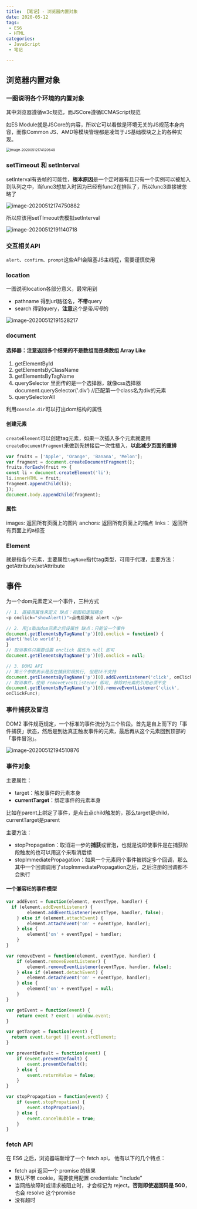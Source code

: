 ```yaml
---
title: 【笔记】- 浏览器内置对象
date: 2020-05-12
tags:
 - ES6
 - HTML
categories:
 - JavaScript
 - 笔记

---
```


## 浏览器内置对象

### 一图说明各个环境的内置对象

其中浏览器遵循w3c规范，而JSCore遵循ECMAScript规范

如ES Module就是JSCore的内容，所以它可以看做是环境无关的JS规范本身内容，而像Common JS、AMD等模块管理都是凌驾于JS基础模块之上的各种实现。

<!-- more -->

<img src="https://kuimo-markdown-pic.oss-cn-hangzhou.aliyuncs.com/image-20200512174120649.png" alt="image-20200512174120649" style="zoom:67%;" />



### **setTimeout** 和 **setInterval**

setInterval有丢帧的可能性，**根本原因**是一个定时器有且只有一个实例可以被加入到队列之中，当func3想加入时因为已经有func2在排队了，所以func3直接被忽略了

![image-20200512174750882](https://kuimo-markdown-pic.oss-cn-hangzhou.aliyuncs.com/image-20200512174750882.png)

所以应该用setTImeout去模拟setInterval

![image-20200512191140718](https://kuimo-markdown-pic.oss-cn-hangzhou.aliyuncs.com/image-20200512191140718.png)

### 交互相关API

`alert`、`confirm`、`prompt`这些API会阻塞JS主线程，需要谨慎使用

### **location**

一图说明location各部分意义，最常用到

- pathname 得到url路径名，**不带**query
- search 得到query，**注意**这个是带*问号*的

![image-20200512191528217](https://kuimo-markdown-pic.oss-cn-hangzhou.aliyuncs.com/image-20200512191528217.png)

### document

#### 选择器：注意返回多个结果的不是数组而是类数组 Array Like

1. getElementById
2. getElementsByClassName
3. getElementsByTagName
4. querySelector  里面传的是一个选择器，就像css选择器 document.querySelector('.div’) //匹配第一个class名为div的元素
5. querySelectorAll

利用`console.dir`可以打出dom结构的属性

#### 创建元素

`createElement`可以创建tag元素，如果一次插入多个元素就要用`createDocumentFragment`来做到先拼接后一次性插入，**以此减少页面的重排**

```javascript
var fruits = ['Apple', 'Orange', 'Banana', 'Melon'];
var fragment = document.createDocumentFragment();
fruits.forEach(fruit => {
const li = document.createElement('li');
li.innerHTML = fruit;
fragment.appendChild(li);
});
document.body.appendChild(fragment);
```

#### 属性

images: 返回所有页面上的图片
anchors: 返回所有页面上的锚点
links： 返回所有页面上的a标签

### **Element**

就是指各个元素，主要属性`tagName`指代tag类型，可用于代理，主要方法：getAttribute/setAttribute

## 事件

为一个dom元素定义一个事件，三种方式

```javascript
// 1. 直接用属性来定义 缺点：视图和逻辑耦合
<p onclick="showAlert()">点击后弹出 alert </p>

// 2. 用js取出dom元素之后设属性 缺点：只能设一个事件
document.getElementsByTagName('p')[0].onclick = function() {
alert('hello world');
}
// 取消事件只需要设置 onclick 属性为 null 即可
document.getElementsByTagName('p')[0].onclick = null;

// 3. DOM2 API
// 第三个参数表示是否在捕获阶段执行, 但是IE不支持
document.getElementsByTagName('p')[0].addEventListener('click', onClickFunc, true);
// 取消事件，使⽤ removeEventListener 即可, 移除时元素的引用必须不变
document.getElementsByTagName('p')[0].removeEventListener('click',
onClickFunc);

```

### 事件捕获及冒泡

DOM2 事件规范规定，⼀个标准的事件流分为三个阶段。⾸先是⾃上⽽下的「事件捕获」状态，然后是到达真正触发事件的元素，最后再从这个元素回到顶部的「事件冒泡」。

![image-20200512194510876](https://kuimo-markdown-pic.oss-cn-hangzhou.aliyuncs.com/image-20200512194510876.png)

### 事件对象

主要属性：

- target：触发事件的元素本身
- **currentTarget**：绑定事件的元素本身

比如在parent上绑定了事件，是点击点child触发的，那么target是child，currentTarget是parent

主要方法：

- stopPropagation：取消进一步的**捕获**或冒泡，也就是说即使事件是在捕获阶段触发的也可以用这个来取消后续
- stopImmediatePropagation：如果一个元素同个事件被绑定多个回调，那么其中一个回调调用了stopImmediatePropagation之后，之后注册的回调都不会执行

#### 一个兼容IE的事件模型

```javascript
var addEvent = function(element, eventType, handler) {
  if (element.addEventListener) {
		element.addEventListener(eventType, handler, false);
 	} else if (element.attachEvent) {
		element.attachEvent('on' + eventType, handler);
 	} else {
		element['on' + eventType] = handler;
 	}
}

var removeEvent = function(element, eventType, handler) {
	if (element.removeEventListener) {
		element.removeEventListener(eventType, handler, false);
 	} else if (element.detachEvent) {
		element.detachEvent('on' + eventType, handler);
 	} else {
		element['on' + eventType] = null;
 	}
}

var getEvent = function(event) {
	return event ? event : window.event; 
}

var getTarget = function(event) {
  return event.target || event.srcElement; 
}

var preventDefault = function(event) {
	if (event.preventDefault) {
		event.preventDefault();
 	} else {
		event.returnValue = false;
 	}
}

var stopPropagation = function(event) {
	if (event.stopPropation) {
		event.stopPropation();
 	} else {
		event.cancelBubble = true;
 	}
}
```

### **fetch API**

在 ES6 之后，浏览器端新增了⼀个 fetch api， 他有以下的⼏个特点：

- fetch api 返回⼀个 promise 的结果
- 默认不带 cookie，需要使⽤配置 credentials: "include”
- 当⽹络故障时或请求被阻⽌时，才会标记为 reject。**否则即使返回码是 500**，也会 resolve 这个promise
- 没有超时